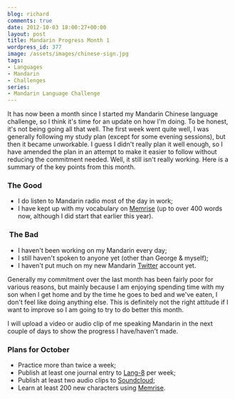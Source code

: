 ```yaml
---
blog: richard
comments: true
date: 2012-10-03 18:00:27+00:00
layout: post
title: Mandarin Progress Month 1
wordpress_id: 377
image: /assets/images/chinese-sign.jpg
tags:
- Languages
- Mandarin
- Challenges
series:
- Mandarin Language Challenge
---
```


It has now been a month since I started my Mandarin Chinese language challenge, so I think it's time
for an update on how I'm doing. To be honest, it's not being going all that well. The first week
went quite well, I was generally following my study plan (except for some evening sessions), but
then it became unworkable. I guess I didn't really plan it well enough, so I have amended the plan
in an attempt to make it easier to follow without reducing the commitment needed. Well, it still
isn't really working. Here is a summary of the key points from this month.

### The Good
	
  * I do listen to Mandarin radio most of the day in work;
  * I have kept up with my vocabulary on [Memrise](http://www.memrise.com) (up to over 400 words now, although I did start that earlier this year).

###  The Bad

  * I haven't been working on my Mandarin every day;
  * I still haven't spoken to anyone yet (other than George & myself);
  * I haven't put much on my new Mandarin [Twitter](http://twitter.com/richard_p2_ZH) account yet.

Generally my commitment over the last month has been fairly poor for various reasons, but mainly
because I am enjoying spending time with my son when I get home and by the time he goes to bed and
we've eaten, I don't feel like doing anything else. This is definitely not the right attitude if I
want to improve so I am going to try to do better this month.

I will upload a video or audio clip of me speaking Mandarin in the next couple of days to show the
progress I have/haven't made.

### Plans for October
	
  * Practice more than twice a week;
  * Publish at least one journal entry to [Lang-8](http://lang-8.com) per week;
  * Publish at least two audio clips to [Soundcloud](http://soundcloud.com/);
  * Learn at least 200 new characters using [Memrise](http://www.memrise.com).
